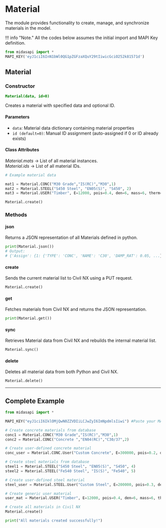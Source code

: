 # Material
The module provides functionality to create, manage, and synchronize materials in the model.

!!! info "Note."
    All the codes below assumes the initial import and MAPI Key definition.

```py
from midasapi import *
MAPI_KEY('eyJ1ciI6InN1bWl0QG1pZGFzaXQuY29tIiwicGciO252k81571d')
```

## Material

### Constructor
**<font color="green">`Material(data, id=0)`</font>**

Creates a material with specified data and optional ID.

#### Parameters
* `data`: Material data dictionary containing material properties
* `id (default=0)`: Manual ID assignment (auto-assigned if 0 or ID already exists)

#### Class Attributes
*Material.mats* -> List of all material instances.   
*Material.ids* -> List of all material IDs.

```py
# Example material data

mat1 = Material.CONC("M30 Grade","IS(RC)","M30",1)
mat2 = Material.STEEL("S450 Steel", "EN05(S)", "S450", 2)
mat3 = Material.USER("Timber", E=12000, pois=0.4, den=6, mass=6, therm=5e-6, id=3)

Material.create()
```

### Methods

#### json
Returns a JSON representation of all Materials defined in python.

```py
print(Material.json())
# Output:
# {'Assign': {1: {'TYPE': 'CONC', 'NAME': 'C30', 'DAMP_RAT': 0.05, ...}}}
```

#### create
Sends the current material list to Civil NX using a PUT request.

```py
Material.create()
```

#### get
Fetches materials from Civil NX and returns the JSON representation.

```py
print(Material.get())
```

#### sync
Retrieves Material data from Civil NX and rebuilds the internal material list.

```py
Material.sync()
```

#### delete
Deletes all material data from both Python and Civil NX.

```py
Material.delete()
```

---

## Complete Example

```py
from midasapi import *

MAPI_KEY("eyJ1ciI6IklOMjQwN0ZZVDIiLCJwZyI6ImNpdmlsIiwi") #Paste your MAPI Key

# Create concrete materials from database
conc1 = Material.CONC("M30 Grade","IS(RC)","M30",1)
conc2 = Material.CONC("Concrete ","EN04(RC)","C30/37",2)

# Create user-defined concrete material
conc_user = Material.CONC.User("Custom Concrete", E=300000, pois=0.2, den=25, mass=2.5, therm=1e-5, id=3)

# Create steel materials from database
steel1 = Material.STEEL("S450 Steel", "EN05(S)", "S450", 4)
steel2 = Material.STEEL("Fe540 Steel", "IS(S)", "Fe540", 5)

# Create user-defined steel material
steel_user = Material.STEEL.User("Custom Steel", E=200000, pois=0.3, den=78.5, mass=7.85, therm=1.2e-5, id=6)

# Create generic user material
user_mat = Material.USER("Timber", E=12000, pois=0.4, den=6, mass=6, therm=5e-6, id=7)

# Create all materials in Civil NX
Material.create()

print("All materials created successfully!")
```